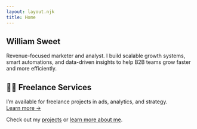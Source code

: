```yaml
---
layout: layout.njk
title: Home
---
```

<section class="prose prose-neutral max-w-3xl mx-auto text-center py-12">
  <h1 class="text-5xl font-bold mb-4">William Sweet</h1>
  <p class="text-xl text-gray-700">Revenue-focused marketer and analyst. I build scalable growth systems, smart automations, and data-driven insights to help B2B teams grow faster and more efficiently.</p>
</section>


<section class="bg-gray-50 py-12">
  <div class="max-w-3xl mx-auto px-4 text-center">
    <h2 class="text-3xl font-semibold mb-4">🧑‍💻 Freelance Services</h2>
    <p class="text-lg text-gray-700 mb-6">I’m available for freelance projects in ads, analytics, and strategy. <br><a href="/freelance" class="text-blue-600 underline hover:text-blue-800">Learn more →</a></p>
  </div>
</section>

<section class="prose prose-neutral max-w-3xl mx-auto text-center py-12">
  <p class="text-lg font-medium">Check out my <a href="/projects/" class="text-blue-600 underline hover:text-blue-800">projects</a> or <a href="/about/" class="text-blue-600 underline hover:text-blue-800">learn more about me</a>.</p>
</section>
